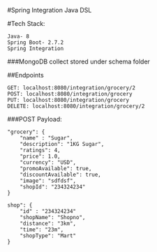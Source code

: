 #Spring Integration Java DSL

#Tech Stack:
```
Java- 8
Spring Boot- 2.7.2
Spring Integration

```

###MongoDB collect stored under schema folder

##Endpoints
```
GET: localhost:8080/integration/grocery/2
POST: localhost:8080/integration/grocery
PUT: localhost:8080/integration/grocery
DELETE: localhost:8080/integration/grocery/2
```

###POST Payload:
```
"grocery": {
    "name" : "Sugar",
    "description": "1KG Sugar",
    "ratings": 4,
    "price": 1.0,
    "currency": "USD",
    "promoAvailable": true,
    "discountAvailable": true,
    "image": "sdfdsf",
    "shopId": "234324234"
}

shop": {
    "id" : "234324234"
    "shopName": "Shopno",
    "distance": "3km",
    "time": "23m",
    "shopType": "Mart"
}
```

